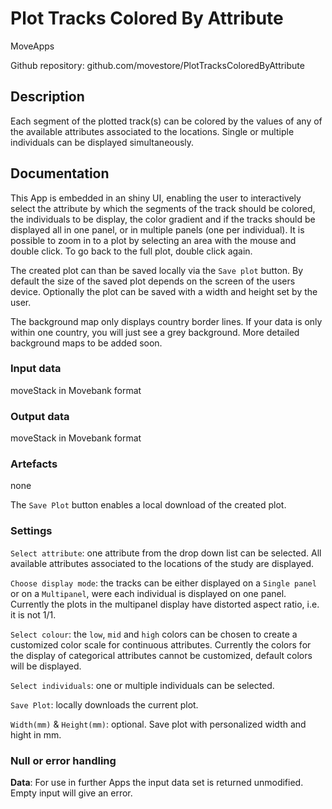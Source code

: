 # Plot Tracks Colored By Attribute

MoveApps

Github repository: github.com/movestore/PlotTracksColoredByAttribute

## Description
Each segment of the plotted track(s) can be colored by the values of any of the available attributes associated to the locations. Single or multiple individuals can be displayed simultaneously.

## Documentation
This App is embedded in an shiny UI, enabling the user to interactively select the attribute by which the segments of the track should be colored, the individuals to be display, the color gradient and if the tracks should be displayed all in one panel, or in multiple panels (one per individual). It is possible to zoom in to a plot by selecting an area with the mouse and double click. To go back to the full plot, double click again.

The created plot can than be saved locally via the `Save plot` button. By default the size of the saved plot depends on the screen of the users device. Optionally the plot can be saved with a width and height set by the user. 

The background map only displays country border lines. If your data is only within one country, you will just see a grey background. More detailed background maps to be added soon.


### Input data
moveStack in Movebank format

### Output data
moveStack in Movebank format

### Artefacts
none

The `Save Plot` button enables a local download of the created plot.

### Settings
`Select attribute`: one attribute from the drop down list can be selected. All available attributes associated to the locations of the study are displayed.

`Choose display mode`: the tracks can be either displayed on a `Single panel` or on a `Multipanel`, were each individual is displayed on one panel. Currently the plots in the multipanel display have distorted aspect ratio, i.e. it is not 1/1.

`Select colour`: the `low`, `mid` and `high` colors can be chosen to create a customized color scale for continuous attributes. Currently the colors for the display of categorical attributes cannot be customized, default colors will be displayed.

`Select individuals`: one or multiple individuals can be selected.

`Save Plot`: locally downloads the current plot.

`Width(mm)` & `Height(mm)`: optional. Save plot with personalized width and hight in mm.

### Null or error handling
**Data**: For use in further Apps the input data set is returned unmodified. Empty input will give an error.
